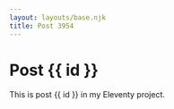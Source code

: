 ```yaml
---
layout: layouts/base.njk
title: Post 3954
---
```


# Post {{ id }}

This is post {{ id }} in my Eleventy project.
